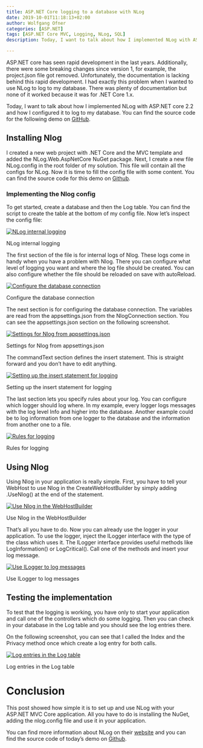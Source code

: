 ```yaml
---
title: ASP.NET Core logging to a database with NLog
date: 2019-10-01T11:18:13+02:00
author: Wolfgang Ofner
categories: [ASP.NET]
tags: [ASP.NET Core MVC, Logging, NLog, SQL]
description: Today, I want to talk about how I implemented NLog with ASP.NET Core 2.2 and how I configured it to log to my database. The source code will be on GitHub.

---
```

ASP.NET core has seen rapid development in the last years. Additionally, there were some breaking changes since version 1, for example, the project.json file got removed. Unfortunately, the documentation is lacking behind this rapid development. I had exactly this problem when I wanted to use NLog to log to my database. There was plenty of documentation but none of it worked because it was for .NET Core 1.x.

Today, I want to talk about how I implemented NLog with ASP.NET core 2.2 and how I configured it to log to my database. You can find the source code for the following demo on <a href="https://github.com/WolfgangOfner/MVC-Nlog" target="_blank" rel="noopener noreferrer">GitHub</a>.

## Installing Nlog

I created a new web project with .NET Core and the MVC template and added the NLog.Web.AspNetCore NuGet package. Next, I create a new file NLog.config in the root folder of my solution. This file will contain all the configs for NLog. Now it is time to fill the config file with some content. You can find the source code for this demo on <a href="https://github.com/WolfgangOfner/MVC-Nlog" target="_blank" rel="noopener noreferrer">Github</a>.

### Implementing the Nlog config

To get started, create a database and then the Log table. You can find the script to create the table at the bottom of my config file. Now let&#8217;s inspect the config file:

<div class="col-12 col-sm-10 aligncenter">
  <a href="/assets/img/posts/2019/10/NLog-internal-logging.jpg"><img loading="lazy" src="/assets/img/posts/2019/10/NLog-internal-logging.jpg" alt="NLog internal logging" /></a>
  
  <p>
    NLog internal logging
  </p>
</div>

The first section of the file is for internal logs of Nlog. These logs come in handy when you have a problem with Nlog. There you can configure what level of logging you want and where the log file should be created. You can also configure whether the file should be reloaded on save with autoReload.

<div class="col-12 col-sm-10 aligncenter">
  <a href="/assets/img/posts/2019/10/Configure-the-database-connection.jpg"><img loading="lazy" src="/assets/img/posts/2019/10/Configure-the-database-connection.jpg" alt="Configure the database connection" /></a>
  
  <p>
    Configure the database connection
  </p>
</div>

The next section is for configuring the database connection. The variables are read from the appsettings.json from the NlogConnection section. You can see the appsettings.json section on the following screenshot.

<div class="col-12 col-sm-10 aligncenter">
  <a href="/assets/img/posts/2019/10/Settings-for-Nlog-from-appsettings.json_.jpeg"><img loading="lazy" src="/assets/img/posts/2019/10/Settings-for-Nlog-from-appsettings.json_.jpeg" alt="Settings for Nlog from appsettings.json" /></a>
  
  <p>
    Settings for Nlog from appsettings.json
  </p>
</div>

The commandText section defines the insert statement. This is straight forward and you don&#8217;t have to edit anything.

<div class="col-12 col-sm-10 aligncenter">
  <a href="/assets/img/posts/2019/10/Setting-up-the-insert-statement-for-logging.jpg"><img loading="lazy" src="/assets/img/posts/2019/10/Setting-up-the-insert-statement-for-logging.jpg" alt="Setting up the insert statement for logging" /></a>
  
  <p>
    Setting up the insert statement for logging
  </p>
</div>

The last section lets you specify rules about your log. You can configure which logger should log where. In my example, every logger logs messages with the log level Info and higher into the database. Another example could be to log information from one logger to the database and the information from another one to a file.

<div class="col-12 col-sm-10 aligncenter">
  <a href="/assets/img/posts/2019/10/Rules-for-logging.jpg"><img loading="lazy" src="/assets/img/posts/2019/10/Rules-for-logging.jpg" alt="Rules for logging" /></a>
  
  <p>
    Rules for logging
  </p>
</div>

## Using Nlog

Using Nlog in your application is really simple. First, you have to tell your WebHost to use Nlog in the CreateWebHostBuilder by simply adding .UseNlog() at the end of the statement.

<div class="col-12 col-sm-10 aligncenter">
  <a href="/assets/img/posts/2019/10/Use-Nlog-in-the-WebHostBuilder.jpg"><img loading="lazy" src="/assets/img/posts/2019/10/Use-Nlog-in-the-WebHostBuilder.jpg" alt="Use Nlog in the WebHostBuilder" /></a>
  
  <p>
    Use Nlog in the WebHostBuilder
  </p>
</div>

That&#8217;s all you have to do. Now you can already use the logger in your application. To use the logger, inject the ILogger interface with the type of the class which uses it. The ILogger interface provides useful methods like LogInformation() or LogCritical(). Call one of the methods and insert your log message.

<div class="col-12 col-sm-10 aligncenter">
  <a href="/assets/img/posts/2019/10/Use-ILogger-to-log-messages.jpg"><img loading="lazy" src="/assets/img/posts/2019/10/Use-ILogger-to-log-messages.jpg" alt="Use ILogger to log messages" /></a>
  
  <p>
    Use ILogger to log messages
  </p>
</div>

## Testing the implementation

To test that the logging is working, you have only to start your application and call one of the controllers which do some logging. Then you can check in your database in the Log table and you should see the log entries there.

On the following screenshot, you can see that I called the Index and the Privacy method once which create a log entry for both calls.

<div class="col-12 col-sm-10 aligncenter">
  <a href="/assets/img/posts/2019/10/Log-entries-in-the-Log-table.jpg"><img loading="lazy" src="/assets/img/posts/2019/10/Log-entries-in-the-Log-table.jpg" alt="Log entries in the Log table" /></a>
  
  <p>
    Log entries in the Log table
  </p>
</div>

# Conclusion

This post showed how simple it is to set up and use NLog with your ASP.NET MVC Core application. All you have to do is installing the NuGet, adding the nlog.config file and use it in your application.

You can find more information about NLog on their <a href="https://nlog-project.org/" target="_blank" rel="noopener noreferrer">website</a> and you can find the source code of today&#8217;s demo on <a href="https://github.com/WolfgangOfner/MVC-Nlog" target="_blank" rel="noopener noreferrer">Github</a>.